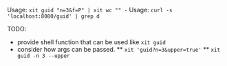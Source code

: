 Usage: `xit guid "n=3&f=P" | xit wc "" -`
Usage: `curl -s 'localhost:8080/guid' | grep d`

TODO:

* provide shell function that can be used like `xit guid`
* consider how args can be passed.
** `xit 'guid?n=3&upper=true'`
** `xit guid -n 3 --upper`

